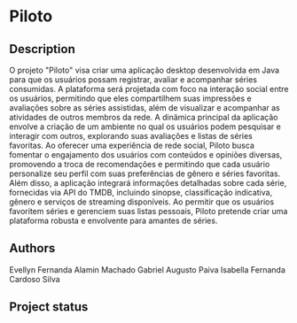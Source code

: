 # Piloto




## Description
O projeto "Piloto" visa criar uma aplicação desktop desenvolvida em Java
para que os usuários possam registrar, avaliar e acompanhar séries consumidas. A
plataforma será projetada com foco na interação social entre os usuários, permitindo
que eles compartilhem suas impressões e avaliações sobre as séries assistidas,
além de visualizar e acompanhar as atividades de outros membros da rede.
A dinâmica principal da aplicação envolve a criação de um ambiente no qual
os usuários podem pesquisar e interagir com outros, explorando suas avaliações e
listas de séries favoritas. Ao oferecer uma experiência de rede social, Piloto busca
fomentar o engajamento dos usuários com conteúdos e opiniões diversas,
promovendo a troca de recomendações e permitindo que cada usuário personalize
seu perfil com suas preferências de gênero e séries favoritas.
Além disso, a aplicação integrará informações detalhadas sobre cada série,
fornecidas via API do TMDB, incluindo sinopse, classificação indicativa, gênero e
serviços de streaming disponíveis. Ao permitir que os usuários favoritem séries e
gerenciem suas listas pessoais, Piloto pretende criar uma plataforma robusta e
envolvente para amantes de séries.



## Authors 

Evellyn Fernanda Alamin Machado
Gabriel Augusto Paiva
Isabella Fernanda Cardoso Silva


## Project status


